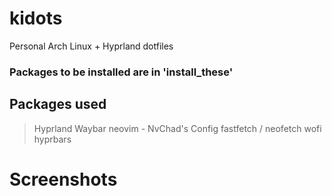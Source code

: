 # kidots
Personal Arch Linux + Hyprland dotfiles

### Packages to be installed are in 'install_these'

## Packages used
> Hyprland
> Waybar
> neovim - NvChad's Config
> fastfetch / neofetch
> wofi
> hyprbars

# Screenshots
